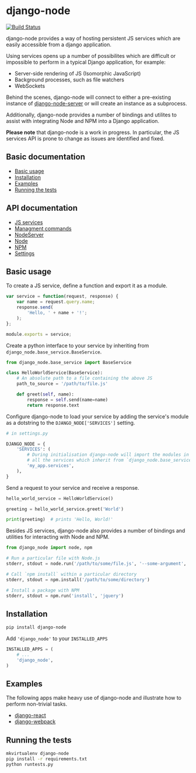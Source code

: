 django-node
===========

[![Build Status](https://travis-ci.org/markfinger/django-node.svg?branch=master)](https://travis-ci.org/markfinger/django-node)

django-node provides a way of hosting persistent JS services which are easily accessible from a django application.

Using services opens up a number of possibilites which are difficult or impossible to perform in a typical Django application, for example:
- Server-side rendering of JS (Isomorphic JavaScript)
- Background processes, such as file watchers
- WebSockets

Behind the scenes, django-node will connect to either a pre-existing instance of [django-node-server](https://github.com/markfinger/django-node-server) or will create an instance as a subprocess.

Additionally, django-node provides a number of bindings and utilites to assist with integrating Node and NPM into a Django application.

**Please note** that django-node is a work in progress. In particular, the JS services API is prone to change as issues are identified and fixed.


Basic documentation
-------------------

- [Basic usage](#basic-usage)
- [Installation](#installation)
- [Examples](#examples)
- [Running the tests](#running-the-tests)


API documentation
-----------------

- [JS services](docs/js_services.md)
- [Managment commands](docs/management_commands.md)
- [NodeServer](docs/node_server.md)
- [Node](docs/node.md)
- [NPM](docs/npm.md)
- [Settings](docs/settings.md)


Basic usage
-----------

To create a JS service, define a function and export it as a module. 

```javascript
var service = function(request, response) {
	var name = request.query.name;
	response.send(
	    'Hello, ' + name + '!';
	);
};

module.exports = service;
```

Create a python interface to your service by inheriting from `django_node.base_service.BaseService`.

```python
from django_node.base_service import BaseService

class HelloWorldService(BaseService):
    # An absolute path to a file containing the above JS
    path_to_source = '/path/to/file.js'

    def greet(self, name):
        response = self.send(name=name)
        return response.text
```

Configure django-node to load your service by adding the service's module as a 
dotstring to the `DJANGO_NODE['SERVICES']` setting.

```python
# in settings.py

DJANGO_NODE = {
    'SERVICES': (
    	# During initialisation django-node will import the modules in `SERVICES` and load in 
        # all the services which inherit from `django_node.base_service.BaseService`
        'my_app.services',
    ),
}
```

Send a request to your service and receive a response.

```python
hello_world_service = HelloWorldService()

greeting = hello_world_service.greet('World')

print(greeting)  # prints 'Hello, World!'
```

Besides JS services, django-node also provides a number of bindings and utilities for
interacting with Node and NPM.

```python
from django_node import node, npm

# Run a particular file with Node.js
stderr, stdout = node.run('/path/to/some/file.js', '--some-argument', 'some_value')

# Call `npm install` within a particular directory
stderr, stdout = npm.install('/path/to/some/directory')

# Install a package with NPM
stderr, stdout = npm.run('install', 'jquery')
```


Installation
------------

```bash
pip install django-node
```

Add `'django_node'` to your `INSTALLED_APPS`

```python
INSTALLED_APPS = (
    # ...
    'django_node',
)
```


Examples
--------

The following apps make heavy use of django-node and illustrate how to perform non-trivial tasks.

- [django-react](http://github.com/markfinger/django-react)
- [django-webpack](http://github.com/markfinger/django-webpack)


Running the tests
-----------------

```bash
mkvirtualenv django-node
pip install -r requirements.txt
python runtests.py
```
